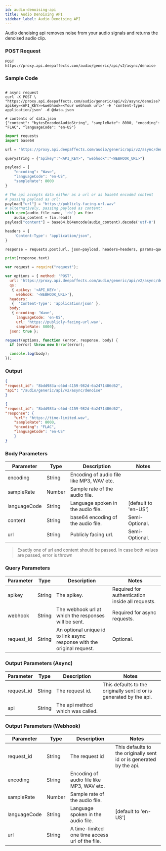 ```yaml
---
id: audio-denoising-api
title: Audio Denoising API
sidebar_label: Audio Denoising API
---
```


Audio denoising api removes noise from your audio signals and returns the denoised audio clip.

### POST Request

`POST https://proxy.api.deepaffects.com/audio/generic/api/v2/async/denoise`

### Sample Code

<!--DOCUSAURUS_CODE_TABS-->
<!--Shell-->
```shell

# async request
curl -X POST \
"https://proxy.api.deepaffects.com/audio/generic/api/v2/async/denoise?apikey=<API_KEY>>&webhook=<Your webhook url>" -H 'content-type: application/json' -d @data.json

# contents of data.json
{"content": "bytesEncodedAudioString", "sampleRate": 8000, "encoding": "FLAC", "languageCode": "en-US"}
```

<!--Python-->
```python
import requests
import base64

url = "https://proxy.api.deepaffects.com/audio/generic/api/v2/async/denoise"

querystring = {"apikey":"<API_KEY>", "webhook":"<WEBHOOK_URL>"}

payload = {
    "encoding": "Wave",
    "languageCode": "en-US",
    "sampleRate": 8000
}

# The api accepts data either as a url or as base64 encoded content
# passing payload as url:
payload["url"] = "https://publicly-facing-url.wav"
# alternatively, passing payload as content:
with open(audio_file_name, 'rb') as fin:
    audio_content = fin.read()
payload["content"] = base64.b64encode(audio_content).decode('utf-8')

headers = {
    'Content-Type': "application/json",
}

response = requests.post(url, json=payload, headers=headers, params=querystring)

print(response.text)
```

<!--Javascript-->

```javascript
var request = require("request");

var options = { method: 'POST',
  url: 'https://proxy.api.deepaffects.com/audio/generic/api/v2/async/denoise',
  qs:
   { apikey: '<API_KEY>',
     webhook: '<WEBHOOK_URL>'},
  headers:
   {  'Content-Type': 'application/json' },
  body:
   { encoding: 'Wave',
     languageCode: 'en-US',
     url: 'https://publicly-facing-url.wav',
     sampleRate: 8000},
  json: true };

request(options, function (error, response, body) {
  if (error) throw new Error(error);

  console.log(body);
});
```

<!--END_DOCUSAURUS_CODE_TABS-->

### Output
<!--DOCUSAURUS_CODE_TABS-->
<!--Async-->

```json
{
"request_id": "8bdd983a-c6bd-4159-982d-6a2471406d62",
"api": "/audio/generic/api/v2/async/denoise"
}
```
<!--Webhook-->
```json
{
"request_id": "8bdd983a-c6bd-4159-982d-6a2471406d62",
"response": {
    "url": "https://time-limited.wav",
    "sampleRate": 8000,
    "encoding": "FLAC",
    "languageCode": "en-US"
    }
}
```

<!--END_DOCUSAURUS_CODE_TABS-->

### Body Parameters

| Parameter    | Type   | Description                               | Notes                        |
| ------------ | ------ | ----------------------------------------- | ---------------------------- |
| encoding     | String | Encoding of audio file like MP3, WAV etc. |                              |
| sampleRate   | Number | Sample rate of the audio file.            |                              |
| languageCode | String | Language spoken in the audio file.        | [default to &#39;en-US&#39;] |
| content      | String | base64 encoding of the audio file.        | Semi-Optional.               |
| url          | String | Publicly facing url.                      | Semi-Optional.               |

> Exactly one of url and content should be passed. In case both values are passed, error is thrown


### Query Parameters

| Parameter  | Type   | Description                                                             | Notes                                            |
| ---------- | ------ | ----------------------------------------------------------------------- | ------------------------------------------------ |
| apikey     | String | The apikey.                                                             | Required for authentication inside all requests. |
| webhook    | String | The webhook url at which the responses will be sent.                    | Required for async requests.                     |
| request_id | String | An optional unique id to link async response with the original request. | Optional.                                        |

### Output Parameters (Async)

| Parameter  | Type   | Description                      | Notes                                                               |
| ---------- | ------ | -------------------------------- | ------------------------------------------------------------------- |
| request_id | String | The request id.                  | This defaults to the originally sent id or is generated by the api. |
| api        | String | The api method which was called. |                                                                     |

### Output Parameters (Webhook)

| Parameter    | Type   | Description                                     | Notes                                                               |
| ------------ | ------ | ----------------------------------------------- | ------------------------------------------------------------------- |
| request_id   | String | The request id                                  | This defaults to the originally sent id or is generated by the api. |
| encoding     | String | Encoding of audio file like MP3, WAV etc.       |                                                                     |
| sampleRate   | Number | Sample rate of the audio file.                  |                                                                     |
| languageCode | String | Language spoken in the audio file.              | [default to &#39;en-US&#39;]                                        |
| url          | String | A time-limited one time access url of the file. |                                                                     |